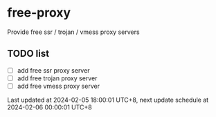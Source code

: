
# free-proxy
Provide free ssr / trojan / vmess proxy servers


## TODO list
- [ ] add free ssr proxy server
- [ ] add free trojan proxy server
- [ ] add free vmess proxy server

Last updated at 2024-02-05 18:00:01 UTC+8, next update schedule at 2024-02-06 00:00:01 UTC+8

